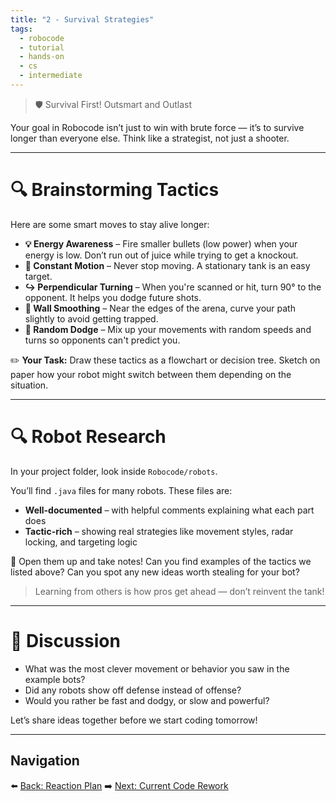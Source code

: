 ```yaml
---
title: "2 - Survival Strategies"
tags:
  - robocode
  - tutorial
  - hands-on
  - cs
  - intermediate
---
```


> 🛡️ Survival First! Outsmart and Outlast

Your goal in Robocode isn’t just to win with brute force — it’s to survive longer than everyone else. Think like a strategist, not just a shooter.

---

# 🔍 Brainstorming Tactics

Here are some smart moves to stay alive longer:

* **💡 Energy Awareness** – Fire smaller bullets (low power) when your energy is low. Don’t run out of juice while trying to get a knockout.
* **🏃 Constant Motion** – Never stop moving. A stationary tank is an easy target.
* **↪️ Perpendicular Turning** – When you're scanned or hit, turn 90° to the opponent. It helps you dodge future shots.
* **🧱 Wall Smoothing** – Near the edges of the arena, curve your path slightly to avoid getting trapped.
* **🎲 Random Dodge** – Mix up your movements with random speeds and turns so opponents can't predict you.

✏️ **Your Task:** Draw these tactics as a flowchart or decision tree. Sketch on paper how your robot might switch between them depending on the situation.

---

# 🔍 Robot Research

In your project folder, look inside `Robocode/robots`.

You’ll find `.java` files for many robots. These files are:

* **Well-documented** – with helpful comments explaining what each part does
* **Tactic-rich** – showing real strategies like movement styles, radar locking, and targeting logic

🧠 Open them up and take notes! Can you find examples of the tactics we listed above? Can you spot any new ideas worth stealing for your bot?

> Learning from others is how pros get ahead — don’t reinvent the tank!

---

# 💬 Discussion

* What was the most clever movement or behavior you saw in the example bots?
* Did any robots show off defense instead of offense?
* Would you rather be fast and dodgy, or slow and powerful?

Let’s share ideas together before we start coding tomorrow!

---

## Navigation

⬅️ [Back: Reaction Plan](/robocode/Day-8/00_hit_reaction_plan)
➡️ [Next: Current Code Rework](/robocode/Day-8/02_refactoring)
